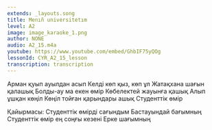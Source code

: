 ```yaml
---
extends: _layouts.song
title: Menıñ universitetım
level: A2
image: image_karaoke_1.png
author: NONE
audio: A2_15.m4a
youtube: https://www.youtube.com/embed/GhbIF75yQOg
lessonId: CYR_A2_15_lesson
transcription: transcription 
---
```

Арман қуып ауылдан асып
Келді көп қыз, көп ұл
Жатақхана шағын қалашық
Болды-ау ма екен өмір
Көбелектей жауынға қашық
Алып ұшқан көңіл
Көңіл тойған қарындары ашық
Студенттік өмір

Қайырмасы:
Студенттік өмірді сағындым
Бастауындай бағымның
Студенттік өмір ең соңғы кезені
Ерке шағымның